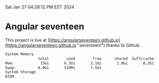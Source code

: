 Sat Jan 27 04:28:12 PM EST 2024

# Angular seventeen


This project is live at [https://angularseventeen.github.io](https://angularseventeen.github.io "seventeen!") thanks to Github.

```bash
System Memory
               total        used        free      shared  buff/cache   available
Mem:            15Gi       6.3Gi       2.1Gi       1.0Gi       8.3Gi       9.0Gi
Swap:          8.0Gi       519Mi       7.5Gi
System Storage
833M	.
